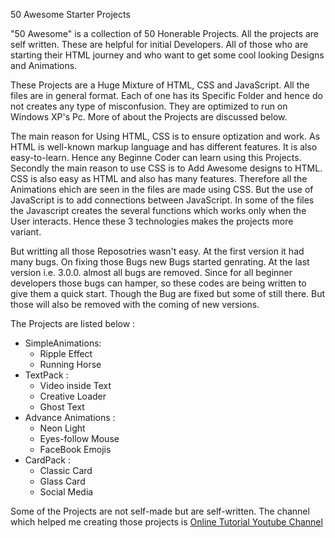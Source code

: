 50 Awesome Starter Projects

"50 Awesome" is a collection of 50 Honerable Projects. All the projects are self written. These are helpful for initial Developers. All of those who are starting their HTML journey and who want to get some cool looking Designs and Animations.

These Projects are a Huge Mixture of HTML, CSS and JavaScript. All the files are in general format. Each of one has its Specific Folder and hence do not creates any type of misconfusion. They are optimized to run on Windows XP's Pc. More of about the Projects are discussed below.

The main reason for Using HTML, CSS is to ensure optization and work. As HTML is well-known markup language and has different features. It is also easy-to-learn. Hence any Beginne Coder can learn using this Projects. Secondly the main reason to use CSS is to Add Awesome designs to HTML. CSS is also easy as HTML and also has many features. Therefore all the Animations ehich are seen in the files are made using CSS. But the use of JavaScript is to add connections between JavaScript. In some of the files the Javascript creates the several functions which works only when the User interacts. Hence these 3 technologies makes the projects more variant.

But writting all those Reposotries wasn't easy. At the first version it had many bugs. On fixing those Bugs new Bugs started genrating. At the last version i.e. 3.0.0. almost all bugs are removed. Since for all beginner developers those bugs can hamper, so these codes are being written to give them a quick start. Though the Bug are fixed but some of still there. But those will also be removed with the coming of new versions.

The Projects are listed below :
* SimpleAnimations:
  * Ripple Effect
  * Running Horse
* TextPack :
  * Video inside Text
  * Creative Loader
  * Ghost Text
* Advance Animations :
  * Neon Light
  * Eyes-follow Mouse
  * FaceBook Emojis
* CardPack :
  * Classic Card
  * Glass Card
  * Social Media

Some of the Projects are not self-made but are self-written. The channel which helped me creating those projects is [Online Tutorial Youtube Channel](https://www.youtube.com/channel/UCbwXnUipZsLfUckBPsC7Jog)
